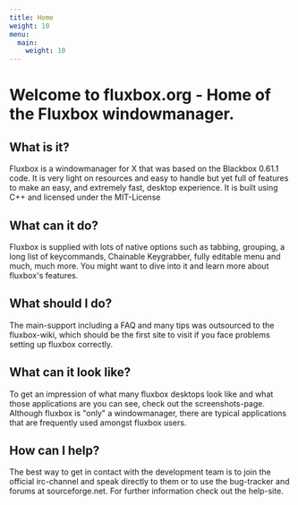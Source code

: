 ```yaml
---
title: Home
weight: 10
menu:
  main:
    weight: 10
---
```


# Welcome to fluxbox.org - Home of the Fluxbox windowmanager.

## What is it?

Fluxbox is a windowmanager for X that was based on the Blackbox 0.61.1 code.
It is very light on resources and easy to handle but yet full of features to
make an easy, and extremely fast, desktop experience. It is built using C++
and licensed under the MIT-License

## What can it do?

Fluxbox is supplied with lots of native options such as tabbing, grouping, a
long list of keycommands, Chainable Keygrabber, fully editable menu and much,
much more. You might want to dive into it and learn more about fluxbox's
features.

## What should I do?

The main-support including a FAQ and many tips was outsourced to the
fluxbox-wiki, which should be the first site to visit if you face problems
setting up fluxbox correctly.

## What can it look like?

To get an impression of what many fluxbox desktops look like and what those
applications are you can see, check out the screenshots-page. Although fluxbox
is "only" a windowmanager, there are typical applications that are frequently
used amongst fluxbox users.

## How can I help?

The best way to get in contact with the development team is to join the
official irc-channel and speak directly to them or to use the bug-tracker and
forums at sourceforge.net. For further information check out the help-site.